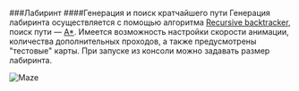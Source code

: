 ###Лабиринт
####Генерация и поиск кратчайшего пути
Генерация лабиринта осуществляется с помощью алгоритма 
[Recursive backtracker](http://www.astrolog.org/labyrnth/algrithm.htm),
поиск пути — [A*](http://www.policyalmanac.org/games/aStarTutorial.htm).
Имеется возможность настройки скорости анимации, количества дополнительных проходов,
а также предусмотрены "тестовые" карты.
При запуске из консоли можно задавать размер лабиринта.

![Maze](http://s15.postimg.org/51zc2eft7/Maze.png)
